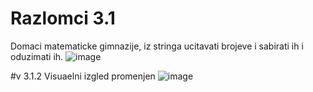 # Razlomci 3.1
Domaci matematicke gimnazije, iz stringa ucitavati brojeve i sabirati ih i oduzimati ih.
![image](https://user-images.githubusercontent.com/112895914/201436919-88e23ac1-cdf6-4961-acae-b650f0eb8def.png)

#v 3.1.2
Visuaelni izgled promenjen
![image](https://user-images.githubusercontent.com/112895914/201438789-a02c0d17-e2fd-4ee7-a7cc-17f7d598c617.png)
